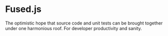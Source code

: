 # Fused.js
The optimistic hope that source code and unit tests can be brought together under one harmonious roof. For developer productivity and sanity.
